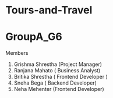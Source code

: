 # Tours-and-Travel
# GroupA_G6

Members
1. Grishma Shrestha (Project Manager)
2. Ranjana Mahato ( Business Analyst) 
3. Britika Shrestha ( Frontend Developer )
4. Sneha Bega ( Backend Developer)
5. Neha Mehenter (Frontend Developer)
